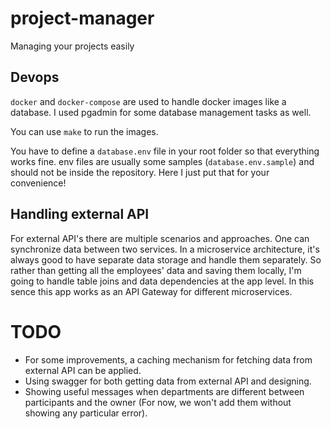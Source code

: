 # project-manager

Managing your projects easily


## Devops

`docker` and `docker-compose` are used to handle docker images like a database. I used pgadmin for some database management tasks as well.

You can use `make` to run the images.

You have to define a `database.env` file in your root folder so that everything works fine. env files are usually some samples (`database.env.sample`) and should not be inside the repository. Here I just put that for your convenience!

## Handling external API

For external API's there are multiple scenarios and approaches. One can synchronize data between two services. In a microservice architecture, it's always good to have separate data storage and handle them separately. So rather than getting all the employees' data and saving them locally, I'm going to handle table joins and data dependencies at the app level. In this sence this app works as an API Gateway for different microservices.



# TODO

* For some improvements, a caching mechanism for fetching data from external API can be applied.
* Using swagger for both getting data from external API and designing.
* Showing useful messages when departments are different between participants and the owner (For now, we won't add them without showing any particular error).